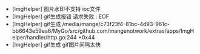 - [ImgHelper] 图片水印不支持 ioc文件
- [ImgHelper] gif生成报错 请求失败 : EOF
- [ImgHelper] gif生成 /media/mange/c73f23f4-81bc-4d93-961c-bb6643e59ea6/MyGo/src/github.com/mangenotwork/extras/apps/ImgHelper/handler/http.go:244 +0x44
- [ImgHelper] gif生成 gif图片间隔太快
